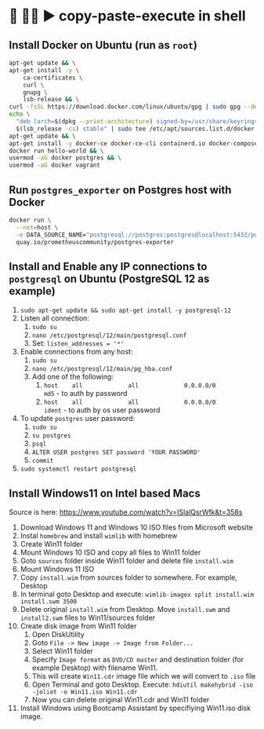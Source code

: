 # 📝 👨‍💻 ▶️ copy-paste-execute in shell

## Install Docker on Ubuntu (run as `root`)
```bash
apt-get update && \
apt-get install -y \
    ca-certificates \
    curl \
    gnupg \
    lsb-release && \
curl -fsSL https://download.docker.com/linux/ubuntu/gpg | sudo gpg --dearmor -o /usr/share/keyrings/docker-archive-keyring.gpg && \
echo \
  "deb [arch=$(dpkg --print-architecture) signed-by=/usr/share/keyrings/docker-archive-keyring.gpg] https://download.docker.com/linux/ubuntu \
  $(lsb_release -cs) stable" | sudo tee /etc/apt/sources.list.d/docker.list > /dev/null && \
apt-get update && \
apt-get install -y docker-ce docker-ce-cli containerd.io docker-compose && \
docker run hello-world && \
usermod -aG docker postgres && \
usermod -aG docker vagrant
```
## Run `postgres_exporter` on Postgres host with Docker
```bash
docker run \
  --net=host \
  -e DATA_SOURCE_NAME="postgresql://postgres:postgres@localhost:5432/postgres?sslmode=disable" \
  quay.io/prometheuscommunity/postgres-exporter
```

## Install and Enable any IP connections to `postgresql` on Ubuntu (PostgreSQL 12 as example)
1. `sudo apt-get update && sudo apt-get install -y postgresql-12`
2. Listen all connection:
    1. `sudo su`
    2. `nano /etc/postgresql/12/main/postgresql.conf`
    3. Set: `listen_addresses = '*'`
3. Enable connections from any host:
    1. `sudo su`
    2. `nano /etc/postgresql/12/main/pg_hba.conf`
    3. Add one of the following:
        1. `host    all             all             0.0.0.0/0               md5` - to auth by password
        2. `host    all             all             0.0.0.0/0               ident` - to auth by os user password
4. To update `postgres` user password:
    1. `sudo su`
    2. `su postgres`
    3. `psql`
    4. `ALTER USER postgres SET password 'YOUR PASSWORD'`
    5. `commit`
6. `sudo systemctl restart postgresql`

## Install Windows11 on Intel based Macs
Source is here: https://www.youtube.com/watch?v=ISlalQsrWfk&t=358s

1. Download Windows 11 and Windows 10 ISO files from Microsoft website
2. Instal `homebrew` and install `wimlib` with homebrew
3. Create Win11 folder
4. Mount Windows 10 ISO and copy all files to Win11 folder
5. Goto `sources` folder inside Win11 folder and delete file `install.wim`
6. Mount Windows 11 ISO
7. Copy `install.wim` from sources folder to somewhere. For example, Desktop
8. In terminal goto Desktop and execute: `wimlib-imagex split install.wim install.swm 3500`
9. Delete original `install.wim` from Desktop. Move `install.swm` and `install2.swm` files to Win11/sources folder
10. Create disk image from Win11 folder
    1. Open DiskUtility
    2. Goto `File -> New image -> Image from Folder...`
    3. Select Win11 folder
    4. Specify `Image format` as `DVD/CD master` and destination folder (for example Desktop) with filename Win11.
    5. This will create `Win11.cdr` image file which we will convert to `.iso` file
    6. Open Terminal and goto Desktop. Execute: `hdiutil makehybrid -iso -joliet -o Win11.iso Win11.cdr`
    7. Now you can delete original Win11.cdr and Win11 folder
8. Install Windows using Bootcamp Assistant by specifiying Win11.iso disk image.
